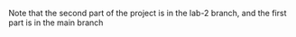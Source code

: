 Note that the second part of the project is in the lab-2 branch, and the first part is in the main branch
